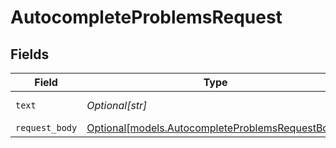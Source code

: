 # AutocompleteProblemsRequest


## Fields

| Field                                                                                            | Type                                                                                             | Required                                                                                         | Description                                                                                      |
| ------------------------------------------------------------------------------------------------ | ------------------------------------------------------------------------------------------------ | ------------------------------------------------------------------------------------------------ | ------------------------------------------------------------------------------------------------ |
| `text`                                                                                           | *Optional[str]*                                                                                  | :heavy_minus_sign:                                                                               | The text to search for                                                                           |
| `request_body`                                                                                   | [Optional[models.AutocompleteProblemsRequestBody]](../models/autocompleteproblemsrequestbody.md) | :heavy_minus_sign:                                                                               | N/A                                                                                              |